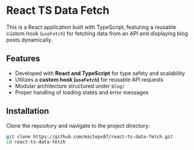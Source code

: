 # React TS Data Fetch

This is a React application built with TypeScript, featuring a reusable custom hook (`useFetch`) for fetching data from an API and displaying blog posts dynamically.

## Features

- Developed with **React and TypeScript** for type safety and scalability
- Utilizes a **custom hook (`useFetch`)** for reusable API requests
- Modular architecture structured under `blog/`
- Proper handling of loading states and error messages

## Installation

Clone the repository and navigate to the project directory:

```bash
git clone https://github.com/maitepv87/react-ts-data-fetch.git
cd react-ts-data-fetch
```
